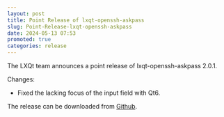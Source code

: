 ```yaml
---
layout: post
title: Point Release of lxqt-openssh-askpass
slug: Point-Release-lxqt-openssh-askpass
date: 2024-05-13 07:53
promoted: true
categories: release
---
```


The LXQt team announces a point release of lxqt-openssh-askpass 2.0.1.

Changes:

 * Fixed the lacking focus of the input field with Qt6.


The release can be downloaded from [Github](https://github.com/lxqt/lxqt-openssh-askpass/releases).



